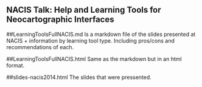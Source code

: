 ## NACIS Talk: Help and Learning Tools for Neocartographic Interfaces

##LearningToolsFullNACIS.md
Is a markdown file of the slides presented at NACIS + information by learning tool type.  Including pros/cons and recommendations of each.


##LearningToolsFullNACIS.html
Same as the markdown but in an html format.

##slides-nacis2014.html
The slides that were pressented. 


